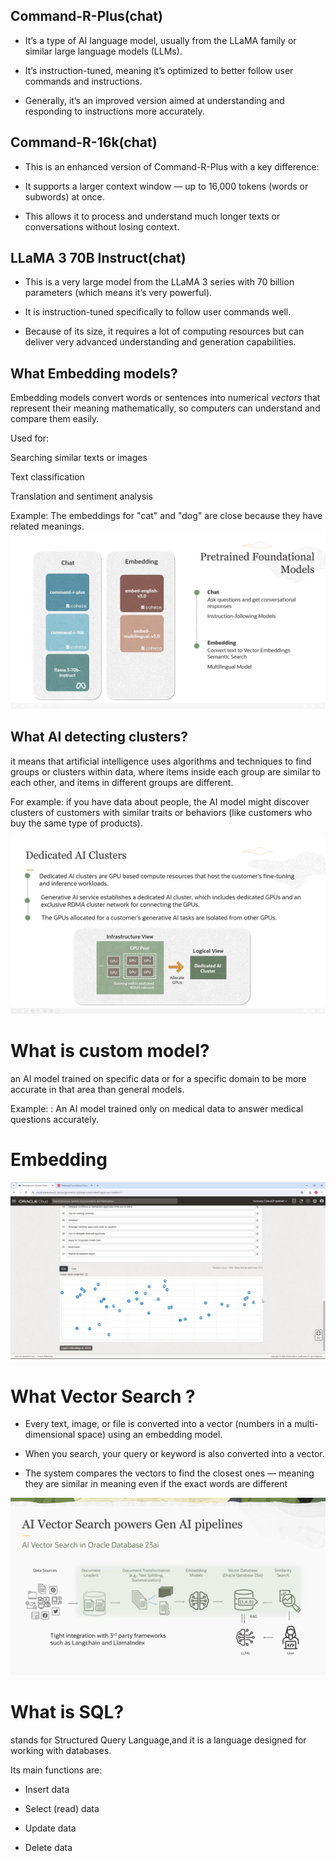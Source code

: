 ##  Command-R-Plus(chat)
  * It’s a type of AI language model, usually from the LLaMA family or similar large language models (LLMs).

  * It’s instruction-tuned, meaning it’s optimized to better follow user commands and instructions.

  * Generally, it’s an improved version aimed at understanding and responding to instructions more accurately.

## Command-R-16k(chat)

  * This is an enhanced version of Command-R-Plus with a key difference:

  * It supports a larger context window — up to 16,000 tokens (words or subwords) at once.

  * This allows it to process and understand much longer texts or conversations without losing context.

## LLaMA 3 70B Instruct(chat)

  * This is a very large model from the LLaMA 3 series with 70 billion parameters (which means it’s very powerful).

  * It is instruction-tuned specifically to follow user commands well.

  * Because of its size, it requires a lot of computing resources but can deliver very advanced understanding and generation capabilities.


## What Embedding  models?

Embedding models convert words or sentences into numerical *vectors* that represent their meaning mathematically, so computers can understand and compare them easily.

   Used for:

   Searching similar texts or images

   Text classification

   Translation and sentiment analysis

Example: The embeddings for "cat" and "dog" are close because they have related meanings.
![chat](../images/chat_embedding.png)



## What AI detecting clusters?

it means that artificial intelligence uses algorithms and techniques to find groups or clusters within data, where items inside each group are similar to each other, and items in different groups are different.

 For example:
   if you have data about people, the AI model might discover clusters of customers with similar traits or behaviors (like customers who buy the same type of products).

![chat](../images/cluster.png)


# What is custom model?
 an AI model trained on specific data or for a specific domain to be more accurate in that area than general models.

 Example: : An AI model trained only on medical data to answer medical questions accurately.

 # Embedding 

![empad](../images/empadding.png)

 # What Vector Search ?

  * Every text, image, or file is converted into a vector (numbers in a multi-dimensional space) using an embedding model.

  * When you search, your query or keyword is also converted into a vector.

  * The system compares the vectors to find the closest ones — meaning they are similar in meaning even if the exact words are different

![vector](../images/vector.png)


# What is SQL?
  stands for Structured Query Language,and it is a language designed for working with databases.

Its main functions are:
  * Insert data

  * Select (read) data

  * Update data

  * Delete data

